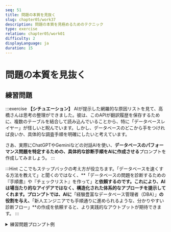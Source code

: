 ```yaml
---
seq: 51
title: 問題の本質を見抜く
slug: chapter05/work37
description: 問題の本質を見極めるためのテクニック
type: exercise
relation: chapter05/work01
difficulty: 2
displayLanguage: ja
duration: 15
---
```

# 問題の本質を見抜く
## 練習問題

:::exercise
**【シチュエーション】**
AIが提示した網羅的な原因リストを見て、高橋さんは思考の整理ができました。彼は、このAPIが翻訳履歴を保存するために、複数のテーブルを結合して読み込んでいることから、特に「データベースレイヤー」が怪しいと睨んでいます。しかし、データベースのどこから手をつければ良いか、具体的な調査手順を明確にしたいと考えています。

さあ、実際にChatGPTやGeminiなどの対話AIを使い、**データベースのパフォーマンス問題を特定するための、具体的な診断手順をAIに作成させる**プロンプトを作成してみましょう。
:::

:::Hint
ここでもステップバックの考え方が役立ちます。「データベースを速くする方法を教えて」と聞くのではなく、**「データベースの問題を診断するための『手順書』や『チェックリスト』を作って」**と依頼するのです。これにより、AIは場当たり的なアイデアではなく、構造化された体系的なアプローチを提示してくれます。プロンプトでは、AIに**「経験豊富なデータベース管理者（DBA）」**の役割を与え、**「新人エンジニアでも手順通りに進められるような、分かりやすい診断フロー」**の作成を依頼すると、より実践的なアウトプットが期待できます。
:::

<details><summary>練習問題プロンプト例</summary>

```
ありがとうございます。原因の全体像が把握できました。
特に「データベースレイヤー」に問題がある可能性が高いと考えています。

あなたは、大規模サービスのデータベース管理経験が豊富な、シニアデータベース管理者（DBA）です。
データベースに起因するAPIのパフォーマンス問題を診断するための、具体的な調査チェックリストを作成してください。
私がこのチェックリストに沿って調査を進められるよう、各項目で何を確認すべきか、簡単な説明も加えてください。
```

**▼ AIによる出力例**
```
承知いたしました。シニアDBAとして、データベースパフォーマンスの診断チェックリストを作成します。この手順で進めてみてください。

### データベースパフォーマンス診断チェックリスト

**□ 1. スロークエリログの確認**
- **確認内容**: まず、データベースのスロークエリログを有効化し、問題のAPIが実行しているクエリの中に、実行時間が極端に長いものが記録されていないかを確認します。これが最も直接的なボトルネックの発見方法です。

**□ 2. 実行計画（Execution Plan）の分析**
- **確認内容**: スロークエリが見つかったら、そのクエリの実行計画を`EXPLAIN`コマンドなどで確認します。`type`が`ALL`（フルスキャン）になっていないか、`key`（使用インデックス）が`NULL`になっていないかなど、非効率なデータアクセスが行われていないかをチェックします。

**□ 3. インデックスの妥当性確認**
- **確認内容**: `WHERE`句や`JOIN`句で使われているカラムに、適切にインデックスが設定されているかを確認します。複合インデックスが必要なケースや、逆に不要なインデックスがクエリのパフォーマンスを下げているケースもあります。

**□ 4. N+1クエリの検出**
- **確認内容**: アプリケーションのログや、APM（Application Performance Management）ツールを使い、問題のAPIリクエスト一回あたりに、類似の`SELECT`クエリが大量に発行されていないかを確認します。これが「N+1クエリ」の兆候です。

**□ 5. テーブルのロック状況の監視**
- **確認内容**: `SHOW PROCESSLIST`などのコマンドで、特定のクエリが長時間`Locked`状態になっていないかを確認します。更新処理と参照処理が競合し、パフォーマンスが劣化している可能性があります。
```
</details>

